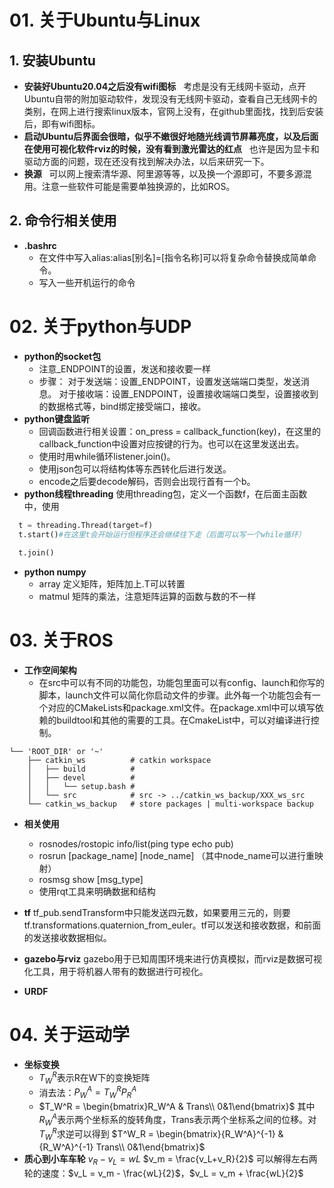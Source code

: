 # 01. 关于Ubuntu与Linux
## 1. 安装Ubuntu

* **安装好Ubuntu20.04之后没有wifi图标**
  &nbsp;
  考虑是没有无线网卡驱动，点开Ubuntu自带的附加驱动软件，发现没有无线网卡驱动，查看自己无线网卡的类别，在网上进行搜索linux版本，官网上没有，在github里面找，找到后安装后，即有wifi图标。
&nbsp;
* **启动Ubuntu后界面会很暗，似乎不嫩很好地随光线调节屏幕亮度，以及后面在使用可视化软件rviz的时候，没有看到激光雷达的红点**
&nbsp;
  也许是因为显卡和驱动方面的问题，现在还没有找到解决办法，以后来研究一下。
  &nbsp;
* **换源**
&nbsp;
  可以网上搜索清华源、阿里源等等，以及换一个源即可，不要多源混用。注意一些软件可能是需要单独换源的，比如ROS。
## 2. 命令行相关使用
* **.bashrc**
&nbsp;
  * 在文件中写入alias:alias[别名]=[指令名称]可以将复杂命令替换成简单命令。
  * 写入一些开机运行的命令
# 02. 关于python与UDP
* **python的socket包**
  * 注意_ENDPOINT的设置，发送和接收要一样
  * 步骤：
  对于发送端：设置_ENDPOINT，设置发送端端口类型，发送消息。
  对于接收端：设置_ENDPOINT，设置接收端端口类型，设置接收到的数据格式等，bind绑定接受端口，接收。
* **python键盘监听**
  * 回调函数进行相关设置：on_press = callback_function(key)，在这里的callback_function中设置对应按键的行为。也可以在这里发送出去。
  * 使用时用while循环listener.join()。
  * 使用json包可以将结构体等东西转化后进行发送。
  * encode之后要decode解码，否则会出现行首有一个b。
* **python线程threading**
  使用threading包，定义一个函数f，在后面主函数中，使用
```python
  t = threading.Thread(target=f)
  t.start()#在这里t会开始运行但程序还会继续往下走（后面可以写一个while循环）
  
  t.join()
```
* **python numpy**
  * array 定义矩阵，矩阵加上.T可以转置
  * matmul 矩阵的乘法，注意矩阵运算的函数与数的不一样
# 03. 关于ROS
* **工作空间架构**
  * 在src中可以有不同的功能包，功能包里面可以有config、launch和你写的脚本，launch文件可以简化你启动文件的步骤。此外每一个功能包会有一个对应的CMakeLists和package.xml文件。在package.xml中可以填写依赖的buildtool和其他的需要的工具。在CmakeList中，可以对编译进行控制。
```
└── 'ROOT_DIR' or '~'
    ├── catkin_ws          # catkin workspace
    │   ├── build          #
    │   ├── devel          #
    │   │   └── setup.bash #
    │   └── src            # src -> ../catkin_ws_backup/XXX_ws_src
    └── catkin_ws_backup   # store packages | multi-workspace backup
```

* **相关使用**
  * rosnodes/rostopic info/list(ping type echo pub)
  * rosrun [package_name] [node_name] （其中node_name可以进行重映射）
  * rosmsg show [msg_type]
  * 使用rqt工具来明确数据和结构
* **tf**
  tf_pub.sendTransform中只能发送四元数，如果要用三元的，则要tf.transformations.quaternion_from_euler。tf可以发送和接收数据，和前面的发送接收数据相似。

* **gazebo与rviz**
  gazebo用于已知周围环境来进行仿真模拟，而rviz是数据可视化工具，用于将机器人带有的数据进行可视化。
* **URDF**

# 04. 关于运动学
* **坐标变换**
  * $T_W^R$表示R在W下的变换矩阵
  * 消去法：$P_W^A = T_W^RP_R^A$
  * $T_W^R = \begin{bmatrix}R_W^A & Trans\\ 0&1\end{bmatrix}$
  其中$R_W^A$表示两个坐标系的旋转角度，Trans表示两个坐标系之间的位移。对$T_W^R$求逆可以得到
  $T^W_R = \begin{bmatrix}{R_W^A}^{-1} & {R_W^A}^{-1} Trans\\ 0&1\end{bmatrix}$
* **质心到小车车轮**
  $v_R - v_L = wL$
  $v_m = \frac{v_L+v_R}{2}$
  可以解得左右两轮的速度：$v_L = v_m - \frac{wL}{2}$，$v_L = v_m + \frac{wL}{2}$